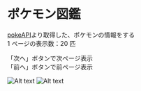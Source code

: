 # ポケモン図鑑

[pokeAPI](https://pokeapi.co/ 'pokeAPI')より取得した、ポケモンの情報をする<br>
1 ページの表示数：20 匹

「次へ」ボタンで次ページ表示<br>
「前へ」ボタンで前ページ表示

![Alt text](%E3%83%8F%E3%83%BC%E3%83%88%E3%82%99%E3%82%B3%E3%83%92%E3%82%9A%E3%83%BC1.png)
![Alt text](%E3%83%8F%E3%83%BC%E3%83%88%E3%82%99%E3%82%B3%E3%83%92%E3%82%9A%E3%83%BC2.png)
